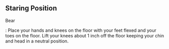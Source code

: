 ## Staring Position

Bear

:   Place your hands and knees on the floor with your feet flexed and your toes on the floor.  Lift your knees about 1 inch off the floor keeping your chin and head in a neutral position.